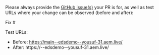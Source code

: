 Please always provide the [GitHub issue(s)](../issues) your PR is for, as well as test URLs where your change can be observed (before and after):

Fix #<gh-issue-id>

Test URLs:
- Before: https://main--edsdemo--yousuf-31.aem.live/
- After: https://<branch>--edsdemo--yousuf-31.aem.live/
